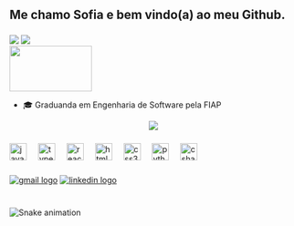 <h2 align="left">Me chamo Sofia e bem vindo(a) ao meu Github.</h2>

###

<div>
  <a href = "mailto:sofiawko@gmail.com"><img src="https://img.shields.io/badge/Gmail-red?style=flat&logo=Gmail&logoColor=white" target="_blank"></a>
  <a href="https://www.linkedin.com/in/sofia-sawczenko" target="_blank"><img src="https://img.shields.io/badge/LinkedIn-blue?style=flat&logo=linkedin&labelColor=blue" target="_blank"></a>   
<div>
  <img src="https://media.tenor.com/bCfpwMjfAi0AAAAC/cat-typing.gif" width="144" height="80" />
</div>
<ul>
  <!-- <li>💻 Aqui você encontra de tudo</li> -->
  <li>🎓 Graduanda em Engenharia de Software pela FIAP</li>
</ul>     



<div align="center">
  <img src="https://github-readme-stats.vercel.app/api/top-langs/?username=sofiasawczenko&theme=dark&hide_border=false&include_all_commits=true&count_private=true&layout=compact" />
</div>

###

<div align="left">
  <img src="https://cdn.jsdelivr.net/gh/devicons/devicon/icons/javascript/javascript-original.svg" height="30" alt="javascript logo" />
  <img width="12" />
  <img src="https://cdn.jsdelivr.net/gh/devicons/devicon/icons/typescript/typescript-original.svg" height="30" alt="typescript logo" />
  <img width="12" />
  <img src="https://cdn.jsdelivr.net/gh/devicons/devicon/icons/react/react-original.svg" height="30" alt="react logo" />
  <img width="12" />
  <img src="https://cdn.jsdelivr.net/gh/devicons/devicon/icons/html5/html5-original.svg" height="30" alt="html5 logo" />
  <img width="12" />
  <img src="https://cdn.jsdelivr.net/gh/devicons/devicon/icons/css3/css3-original.svg" height="30" alt="css3 logo" />
  <img width="12" />
  <img src="https://cdn.jsdelivr.net/gh/devicons/devicon/icons/python/python-original.svg" height="30" alt="python logo" />
  <img width="12" />
  <img src="https://cdn.jsdelivr.net/gh/devicons/devicon/icons/csharp/csharp-original.svg" height="30" alt="csharp logo" />
</div>

###

<div align="left">
  <a href="mailto:sofiawko@gmail.com"><img src="https://img.shields.io/badge/Gmail-red?style=for-the-badge&logo=Gmail&logoColor=white" alt="gmail logo" /></a>
  <a href="https://www.linkedin.com/in/sofia-sawczenko" target="_blank"><img src="https://img.shields.io/badge/LinkedIn-blue?style=for-the-badge&logo=linkedin&logoColor=white" alt="linkedin logo" /></a>
</div>

###

<br clear="both">

<img src="https://raw.githubusercontent.com/sofiasawczenko/sofiasawczenko/output/snake.svg" alt="Snake animation" />

###
